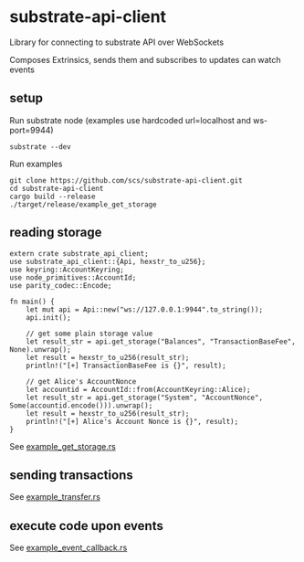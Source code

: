 # substrate-api-client
Library for connecting to substrate API over WebSockets

Composes Extrinsics, sends them and subscribes to updates
can watch events

## setup

Run substrate node (examples use hardcoded url=localhost and ws-port=9944)

    substrate --dev

Run examples

    git clone https://github.com/scs/substrate-api-client.git
    cd substrate-api-client
    cargo build --release
    ./target/release/example_get_storage



## reading storage

    extern crate substrate_api_client;
    use substrate_api_client::{Api, hexstr_to_u256};
    use keyring::AccountKeyring;
    use node_primitives::AccountId;
    use parity_codec::Encode;

    fn main() {
        let mut api = Api::new("ws://127.0.0.1:9944".to_string());
        api.init();

        // get some plain storage value
        let result_str = api.get_storage("Balances", "TransactionBaseFee", None).unwrap();
        let result = hexstr_to_u256(result_str);
        println!("[+] TransactionBaseFee is {}", result);

        // get Alice's AccountNonce
        let accountid = AccountId::from(AccountKeyring::Alice);
        let result_str = api.get_storage("System", "AccountNonce", Some(accountid.encode())).unwrap();
        let result = hexstr_to_u256(result_str);
        println!("[+] Alice's Account Nonce is {}", result);
    }

See [example_get_storage.rs](./src/bin/example_get_storage.rs)

## sending transactions
See [example_transfer.rs](./src/bin/example_transfer.rs)

## execute code upon events
See [example_event_callback.rs](./src/bin/example_event_callback.rs)
